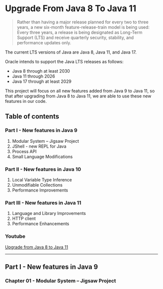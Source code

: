 # Upgrade From Java 8 To Java 11

> Rather than having a major release planned for every two to three years, a new six-month feature-release-train
> model is being used: Every three years, a release is being designated as Long-Term Support (LTS) and receive
> quarterly security, stability, and performance updates only.

The current LTS versions of Java are Java 8, Java 11, and Java 17.

Oracle intends to support the Java LTS releases as follows:

- Java 8 through at least 2030
- Java 11 through 2026
- Java 17 through at least 2029

This project will focus on all new features added from Java 9 to Java 11, so that after upgrading from Java 8 to Java
11, we are able to use these new features in our code.

## Table of contents

### Part I - New features in Java 9

1. Modular System – Jigsaw Project
2. JShell - new REPL for Java
3. Process API
4. Small Language Modifications

### Part II - New features in Java 10

1. Local Variable Type Inference
2. Unmodifiable Collections
3. Performance Improvements

### Part III - New features in Java 11

1. Language and Library Improvements
2. HTTP client
3. Performance Enhancements

### Youtube

[Upgrade from Java 8 to Java 11](https://www.youtube.com/playlist?list=PLQDzPczdXrThhjBcaxWxNqZqR7bg6YGMZ)

---

## Part I - New features in Java 9

### Chapter 01 - Modular System – Jigsaw Project

